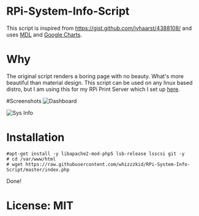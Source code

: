 # RPi-System-Info-Script
This script is inspired from https://gist.github.com/jvhaarst/4388108/ and uses [MDL](https://getmdl.io/) and [Google Charts](https://developers.google.com/chart/interactive/docs/gallery).

# Why
The original script renders a boring page with no beauty. What's more beautiful than material design. This script can be used on any linux based distro, but I am using this for my RPi Print Server which I set up [here](https://nishantarora.in/minimal-raspberry-pi-google-cloud-print-server.naml).

#Screenshots
![Dashboard](http://i.imgur.com/Fk1v8Tm.png)

![Sys Info](http://i.imgur.com/Cl1GxrJ.png)

# Installation

    #apt-get install -y libapache2-mod-php5 lsb-release lsscsi git -y
    # cd /var/www/html
    # wget https://raw.githubusercontent.com/whizzzkid/RPi-System-Info-Script/master/index.php

 Done!

# License: MIT
